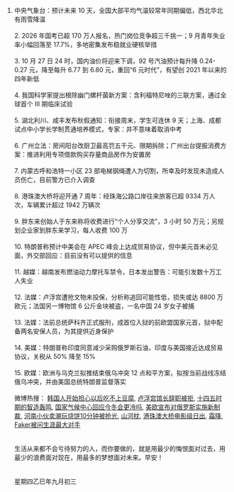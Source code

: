1. 中央气象台：预计未来 10 天，全国大部平均气温较常年同期偏低，西北华北有雨雪降温 </br></br> 2. 2026 年国考已超 170 万人报名，热门岗位竞争超三千挑一；9 月青年失业率小幅回落至 17.7%，多地密集发布稳就业硬核举措 </br></br> 3. 10 月 27 日 24 时，国内油价将迎来下调，92 号汽油预计每升降 0.24-0.27 元，降至每升 6.77 到 6.80 元，重回“6 元时代”，有望创 2021 年以来的四年新低 </br></br> 4. 我国科学家提出根除幽门螺杆菌新方案：含利福特尼唑的三联方案，通过全球首个 III 期临床试验 </br></br> 5. 湖北利川、咸丰发布秋假通知：衔接周末，学生可连休 9 天；上海、成都试点中小学长学制贯通培养模式，专家：并不意味着取消中考 </br></br> 6. 广州立法：房间阳台改厨卫最高罚五千元、限期拆除；广州出台提振消费方案：推进利用专项借款购买存量商品房作为安置房 </br></br> 7. 内蒙古呼和浩特一小区 23 部电梯钢绳遭人为切割，所幸及时发现未造成人员伤亡，目前警方已介入调查 </br></br> 8. 港珠澳大桥将迎开通 7 周年：经珠海公路口岸往来旅客已超 9334 万人次，车辆累计超过 1942 万辆次 </br></br> 9. 胖东来创始人于东来称将收费进行“个人分享交流”，3 小时 50 万元；另规划企业家到胖东来学习，每人收费 100 万 </br></br> 10. 特朗普称预计中美会在 APEC 峰会上达成贸易协议，但中美元首未必见面，外交部回应：目前没有可以提供的信息 </br></br> 11. 越媒：越南发布燃油动力摩托车禁令，日本发出警告：可能引发数十万工人失业 </br></br> 12. 法媒：卢浮宫遭抢文物未投保，分析称追回可能性低，损失或达 8800 万欧元；法国另一博物馆 6 公斤金块被盗，一名中国 24 岁女子被捕 </br></br> 13. 法媒：法前总统萨科齐正式服刑，成首位入狱的前欧盟国家元首，狱中配备两名安保人员，为其提供近身保护 </br></br> 14. 美媒：特朗普称印度同意减少采购俄罗斯石油，印度与美国接近达成贸易协议，关税从 50% 降至 15% </br></br> 15. 欧媒：欧洲与乌克兰拟推结束俄乌冲突 12 点和平方案，拟按当前战线冻结俄乌冲突，并由美国总统特朗普监督落实 </br></br> 微博热搜：  [韩国人开始担心以后吃不上豆腐](https://s.weibo.com/weibo?q=%E9%9F%A9%E5%9B%BD%E4%BA%BA%E5%BC%80%E5%A7%8B%E6%8B%85%E5%BF%83%E4%BB%A5%E5%90%8E%E5%90%83%E4%B8%8D%E4%B8%8A%E8%B1%86%E8%85%90),  [卢浮宫馆长辞职被拒](https://s.weibo.com/weibo?q=%E5%8D%A2%E6%B5%AE%E5%AE%AB%E9%A6%86%E9%95%BF%E8%BE%9E%E8%81%8C%E8%A2%AB%E6%8B%92),  [十四五时期的智造轰鸣](https://s.weibo.com/weibo?q=%E5%8D%81%E5%9B%9B%E4%BA%94%E6%97%B6%E6%9C%9F%E7%9A%84%E6%99%BA%E9%80%A0%E8%BD%B0%E9%B8%A3),  [国家气候中心回应今冬会更冷吗](https://s.weibo.com/weibo?q=%E5%9B%BD%E5%AE%B6%E6%B0%94%E5%80%99%E4%B8%AD%E5%BF%83%E5%9B%9E%E5%BA%94%E4%BB%8A%E5%86%AC%E4%BC%9A%E6%9B%B4%E5%86%B7%E5%90%97),  [美欧宣布对俄罗斯实施新制裁](https://s.weibo.com/weibo?q=%E7%BE%8E%E6%AC%A7%E5%AE%A3%E5%B8%83%E5%AF%B9%E4%BF%84%E7%BD%97%E6%96%AF%E5%AE%9E%E6%96%BD%E6%96%B0%E5%88%B6%E8%A3%81),  [河南小伙卖潮玩烧饼10分钟被抢光](https://s.weibo.com/weibo?q=%E6%B2%B3%E5%8D%97%E5%B0%8F%E4%BC%99%E5%8D%96%E6%BD%AE%E7%8E%A9%E7%83%A7%E9%A5%BC10%E5%88%86%E9%92%9F%E8%A2%AB%E6%8A%A2%E5%85%89),  [山河枕](https://s.weibo.com/weibo?q=%E5%B1%B1%E6%B2%B3%E6%9E%95),  [港珠澳大桥电影级日出](https://s.weibo.com/weibo?q=%E6%B8%AF%E7%8F%A0%E6%BE%B3%E5%A4%A7%E6%A1%A5%E7%94%B5%E5%BD%B1%E7%BA%A7%E6%97%A5%E5%87%BA),  [霜降](https://s.weibo.com/weibo?q=%E9%9C%9C%E9%99%8D),  [Faker被问生涯最大对手](https://s.weibo.com/weibo?q=Faker%E8%A2%AB%E9%97%AE%E7%94%9F%E6%B6%AF%E6%9C%80%E5%A4%A7%E5%AF%B9%E6%89%8B)
</br></br></br>生活从来都不会亏待努力的人，而你要做的，就是用最少的悔恨面对过去，用最少的浪费面对现在，用最多的梦想面对未来。早安！</br></br></br>星期四乙巳年九月初三